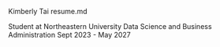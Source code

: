 Kimberly Tai
resume.md

Student at Northeastern University
Data Science and Business Administration
Sept 2023 - May 2027
